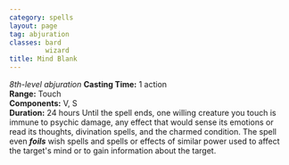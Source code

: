 ```yaml
---
category: spells
layout: page
tag: abjuration
classes: bard
         wizard
title: Mind Blank 
---
```

_8th-level abjuration_ 
**Casting Time:** 1 action    
**Range:** Touch    
**Components:** V, S    
**Duration:** 24 hours 
Until the spell ends, one willing creature you touch is immune to psychic damage, any effect that would sense its emotions or read its thoughts, divination spells, and the charmed condition. The spell even **_foils_** wish spells and spells or effects of similar power used to affect the target's mind or to gain information about the target. 